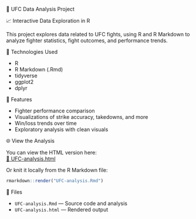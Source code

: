 🥋 UFC Data Analysis Project

📈 Interactive Data Exploration in R

This project explores data related to UFC fights, using R and R Markdown to analyze fighter statistics, fight outcomes, and performance trends.

🧠 Technologies Used

- R
- R Markdown (.Rmd)
- tidyverse
- ggplot2
- dplyr

📌 Features

- Fighter performance comparison
- Visualizations of strike accuracy, takedowns, and more
- Win/loss trends over time
- Exploratory analysis with clean visuals

🌐 View the Analysis

You can view the HTML version here:  
[🔗 UFC-analysis.html](./UFC-analysis.html)

Or knit it locally from the R Markdown file:

```r
rmarkdown::render("UFC-analysis.Rmd")
```

📂 Files

- `UFC-analysis.Rmd` — Source code and analysis
- `UFC-analysis.html` — Rendered output
